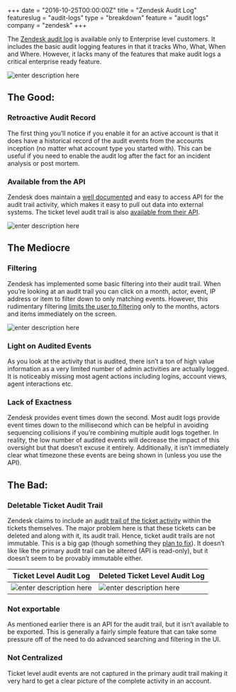 +++
date = "2016-10-25T00:00:00Z"
title = "Zendesk Audit Log"
featureslug = "audit-logs"
type = "breakdown"
feature = "audit logs"
company = "zendesk"
+++

The [Zendesk audit log](https://support.zendesk.com/hc/en-us/articles/203663196-Viewing-the-Audit-log-for-changes-Enterprise-) is available only to Enterprise level customers. It includes the basic audit logging features in that it tracks Who, What, When and Where. However, it lacks many of the features that make audit logs a critical enterprise ready feature.

![enter description here](https://i.imgur.com/yw9iVHO.png)

## The Good:
### Retroactive Audit Record
The first thing you’ll notice if you enable it for an active account is that it does have a historical record of the audit events from the accounts inception (no matter what account type you started with). This can be useful if you need to enable the audit log after the fact for an incident analysis or post mortem.

### Available from the API
Zendesk does maintain a [well documented](https://developer.zendesk.com/rest_api/docs/core/audit_logs) and easy to access API for the audit trail activity, which makes it easy to pull out data into external systems. The ticket level audit trail is also [available from their API](https://developer.zendesk.com/rest_api/docs/core/ticket_audits).

![enter description here](https://i.imgur.com/lNrKEIU.png)

## The Mediocre
### Filtering
Zendesk has implemented some basic filtering into their audit trail. When you’re looking at an audit trail you can click on a month, actor, event, IP address or item to filter down to only matching events. However, this rudimentary filtering [limits the user to filtering](https://support.zendesk.com/hc/en-us/community/posts/204142156-Search-Audit-Log) only to the months, actors and items immediately on the screen.

![enter description here](https://i.imgur.com/W71bCzC.png)

### Light on Audited Events
As you look at the activity that is audited, there isn’t a ton of high value information as a very limited number of admin activities are actually logged. It is noticeably missing most agent actions including logins, account views, agent interactions etc.

### Lack of Exactness
Zendesk provides event times down the second. Most audit logs provide event times down to the millisecond which can be helpful in avoiding sequencing collisions if you’re combining multiple audit logs together. In reality, the low number of audited events will decrease the impact of this oversight but that doesn’t excuse it entirely. Additionally, it isn’t immediately clear what timezone these events are being shown in (unless you use the API).

## The Bad:
### Deletable Ticket Audit Trail
Zendesk claims to include an [audit trail of the ticket activity](https://support.zendesk.com/hc/en-us/articles/203691176) within the tickets themselves. The major problem here is that these tickets can be deleted and along with it, its audit trail. Hence, ticket audit trails are not immutable. This is a big gap (though something they [plan to fix](https://support.zendesk.com/hc/en-us/community/posts/203432386)). It doesn’t like like the primary audit trail can be altered (API is read-only), but it doesn’t seem to be provably immutable either.

| Ticket Level Audit Log | Deleted Ticket Level Audit Log |
| ---------------------- | ------------------------------ |
| ![enter description here](https://i.imgur.com/wMOrTFS.png) | ![enter description here](https://i.imgur.com/xmemmYK.png) |

### Not exportable
As mentioned earlier there is an API for the audit trail, but it isn’t available to be exported. This is generally a fairly simple feature that can take some pressure off of the need to do advanced searching and filtering in the UI.

### Not Centralized
Ticket level audit events are not captured in the primary audit trail making it very hard to get a clear picture of the complete activity in an account.
